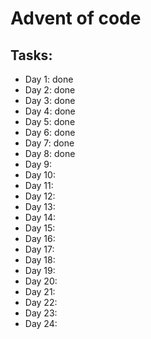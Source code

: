 # Advent of code
## Tasks:
- Day 1: done
- Day 2: done
- Day 3: done
- Day 4: done
- Day 5: done
- Day 6: done
- Day 7: done
- Day 8: done
- Day 9:
- Day 10:
- Day 11:
- Day 12:
- Day 13:
- Day 14:
- Day 15:
- Day 16:
- Day 17:
- Day 18:
- Day 19:
- Day 20:
- Day 21:
- Day 22:
- Day 23:
- Day 24: